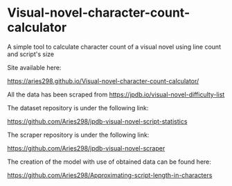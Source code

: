 # Visual-novel-character-count-calculator
A simple tool to calculate character count of a visual novel using line count and script's size

Site available here:

https://aries298.github.io/Visual-novel-character-count-calculator/


All the data has been scraped from https://jpdb.io/visual-novel-difficulty-list

The dataset repository is under the following link:

https://github.com/Aries298/jpdb-visual-novel-script-statistics

The scraper repository is under the following link:

https://github.com/Aries298/jpdb-visual-novel-scraper

The creation of the model with use of obtained data can be found here:

https://github.com/Aries298/Approximating-script-length-in-characters

